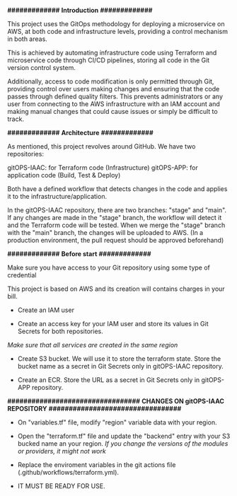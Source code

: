 **#############**
**Introduction**
**#############**

This project uses the GitOps methodology for deploying a microservice on AWS, at both code and infrastructure levels, providing a control mechanism in both areas.

This is achieved by automating infrastructure code using Terraform and microservice code through CI/CD pipelines, storing all code in the Git version control system.

Additionally, access to code modification is only permitted through Git, providing control over users making changes and ensuring that the code passes through defined quality filters. 
This prevents administrators or any user from connecting to the AWS infrastructure with an IAM account and making manual changes that could cause issues or simply be difficult to track.

**#############**
**Architecture**
**#############**

As mentioned, this project revolves around GitHub. We have two repositories:

   gitOPS-IAAC: for Terraform code (Infrastructure)
   gitOPS-APP: for application code (Build, Test & Deploy)

Both have a defined workflow that detects changes in the code and applies it to the infrastructure/application.

In the gitOPS-IAAC repository, there are two branches: "stage" and "main".
If any changes are made in the "stage" branch, the workflow will detect it and the Terraform code will be tested.
When we merge the "stage" branch with the "main" branch, the changes will be uploaded to AWS.
(In a production environment, the pull request should be approved beforehand)

**#############**
**Before start**
**#############**

Make sure you have access to your Git repository using some type of credential

This project is based on AWS and its creation will contains charges in your bill.

- Create an IAM user

- Create an access key for your IAM user and store its values in Git Secrets for both repositories.

*Make sure that all services are created in the same region*

- Create S3 bucket. We will use it to store the terraform state.
  Store the bucket name as a secret in Git Secrets only in gitOPS-IAAC repository.

- Create an ECR.
  Store the URL as a secret in Git Secrets only in gitOPS-APP repository.


**#################################**
**CHANGES ON gitOPS-IAAC REPOSITORY**
**#################################**

- On "variables.tf" file, modify "region" variable data with your region.

- Open the "terraform.tf" file and update the "backend" entry  with your S3 bucked name an your region.
  *If you change the versions of the modules or providers, it might not work*

- Replace the enviroment variables in the git actions file (.github/workflows/terraform.yml).

- IT MUST BE READY FOR USE.

